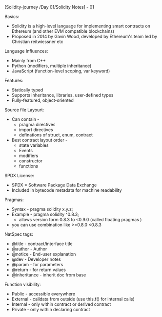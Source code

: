 [Solidity-journey /Day 01/Solidity Notes] - 01 

Basics:

- Solidity is a high-level language for implementing smart contracts on Ethereum (and other EVM compatible blockchains)
- Proposed in 2014 by Gavin Wood, developed by Ethereum's team led by Christian reitwiessner etc 

Language Influences:

- Mainly from C++
- Python (modifiers, multiple inheritance)
- JavaScript (function-level scoping, var keyword)

Features: 

- Statically typed 
- Supports inheritance, libraries. user-defined types
- Fully-featured, object-oriented

Source file Layourt:

- Can contain - 
    - pragma directives 
    - import directives 
    - definations of struct, enum, contract 
- Best contract layout order - 
    - state variables 
    - Events 
    - modifiers 
    - constructor 
    - functions 

SPDX License: 
- SPDX = Software Package Data Exchange 
- Included in bytecode metadata for machine readability 

Pragmas: 

- Syntax - pragma solidity x.y.z;
- Example - pragma solidity ^0.8.3; 
     - allows version form 0.8.3 to <0.9.0 (called floating pragmas )
 - you can use combination like >=0.8.0 <0.8.3

NatSpec tags: 

- @title - contract/interface title 
- @author - Author 
- @notice - End-user explanation 
- @dev - Developer notes 
- @param - for parameters 
- @return - for return values 
- @inheritance - inherit doc from base 

Function visibility: 

- Public - accessible everywhere 
- External - calldata from outside (use this.f() for internal calls)
- Internal - only within contract or derived contract 
- Private - only within declaring contract 
